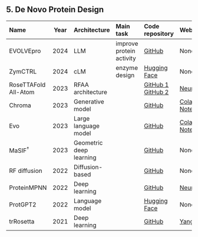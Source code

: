 ## 5. De Novo Protein Design

| **Name**             | **Year** | **Architecture**         | **Main task**         | **Code repository**                                                                                                     | **Webserver**                                                                                 | **Reference**                                                            |
|:---------------------|:--------:|:-------------------------|:------------------------------------------------------------------------------------------------------------------------|:------------------------------------------------------------------------------------------------------------------------|:----------------------------------------------------------------------------------------------|:--------------------------------------------------------------------------|
| EVOLVEpro            | 2024     | LLM                      | improve protein activity         | [GitHub]([https://github.com/evo-design/evo](https://github.com/idmjky/EvolvePro))                                      | None                                                                                          | [10.1101/2024.07.17.604015](https://doi.org/10.1101/2024.07.17.604015)    |
| ZymCTRL              | 2024     | cLM                      | enzyme design                    | [Hugging Face](https://huggingface.co/AI4PD/ZymCTRL/tree/main)                                                          | None                                                                                           | [10.1101/2024.05.03.592223](https://doi.org/10.1101/2024.05.03.592223)   |
| RoseTTAFold All-Atom | 2023     | RFAA architecture        | | [GitHub 1](https://github.com/baker-laboratory/RoseTTAFold-All-Atom)<br>[GitHub 2](https://github.com/baker-laboratory/rf_diffusion_all_atom) | [Neurosnap](https://neurosnap.ai/service/RoseTTAFold%20All-Atom)                              | [10.1126/science.adl2528](https://doi.org/10.1126/science.adl2528)       |
| Chroma               | 2023     | Generative model         | | [GitHub](https://github.com/generatebio/chroma)                                                                         | [Colab Notebook](https://colab.research.google.com/github/generatebio/chroma/blob/main/notebooks/ChromaDemo.ipynb) | [10.1038/s41586-023-06728-8](https://doi.org/10.1038/s41586-023-06728-8)  |
| Evo                  | 2023     | Large language model     | | [GitHub](https://github.com/evo-design/evo)                                                                             | [Colab Notebook](https://colab.research.google.com/github/evo-design/evo/blob/main/scripts/hello_evo.ipynb)        | [10.1126/science.ado9336](https://doi.org/10.1126/science.ado9336)       |
| MaSIF<sup>†</sup>    | 2023     | Geometric deep learning  | | [GitHub](https://github.com/LPDI-EPFL/masif_seed)                                                                       | None                                                                                           | [s41586-023-05993-x](https://doi.org/10.1038/s41586-023-05993-x)         |
| RF diffusion         | 2022     | Diffusion-based          | | [GitHub](https://github.com/RosettaCommons/RFdiffusion/tree/main)                                                        | None                                                                                           | [10.1101/2022.12.09.519842](https://doi.org/10.1101/2022.12.09.519842)   |
| ProteinMPNN          | 2022     | Deep learning            | | [GitHub](https://github.com/dauparas/ProteinMPNN)                                                                       | [Neurosnap](https://neurosnap.ai/service/ProteinMPNN)                                          | [10.1126/science.add2187](https://doi.org/10.1126/science.add2187)       |
| ProtGPT2             | 2022     | Language model           | | [Hugging Face](https://huggingface.co/nferruz/ProtGPT2)                                                                 | None                                                                                           | [10.1038/s41467-022-32007-7](https://doi.org/10.1038/s41467-022-32007-7) |
| trRosetta            | 2021     | Deep learning            | | [GitHub](https://github.com/gjoni/trDesign)                                                                             | [Yang Lab](https://yanglab.nankai.edu.cn/trRosetta/download/)                                  | [s41586-021-04184-w](https://doi.org/10.1038/s41586-021-04184-w)         |




